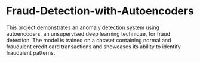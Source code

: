 # Fraud-Detection-with-Autoencoders
This project demonstrates an anomaly detection system using autoencoders, an unsupervised deep learning technique, for fraud detection. The model is trained on a dataset containing normal and fraudulent credit card transactions and showcases its ability to identify fraudulent patterns.
